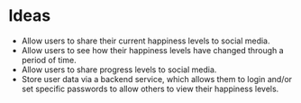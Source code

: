 # Ideas

- Allow users to share their current happiness levels to social media.
- Allow users to see how their happiness levels have changed through a period of time.
- Allow users to share progress levels to social media.
- Store user data via a backend service, which allows them to login and/or set specific passwords to allow others to view their happiness levels.

